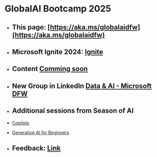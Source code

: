 # GlobalAI Bootcamp 2025

- ## This page: [https://aka.ms/globalaidfw](https://aka.ms/globalaidfw)

- ## Microsoft Ignite 2024: [Ignite](https://ignite.microsoft.com/)
 
- ## Content [Comming soon](https://aka.ms/genai-beginners)

- ## New Group in LinkedIn [Data & AI - Microsoft DFW](https://www.linkedin.com/groups/14518026/)
  
- ## Additional sessions from Season of AI
-  [Copilots](https://github.com/microsoft/community-content/tree/main/SeasonOfAI-S2-Copilots)
-  [Generative AI for Beginners](https://aka.ms/genai-beginners)


- ## Feedback: [Link](https://forms.office.com/r/5xWV6H1D5J)
